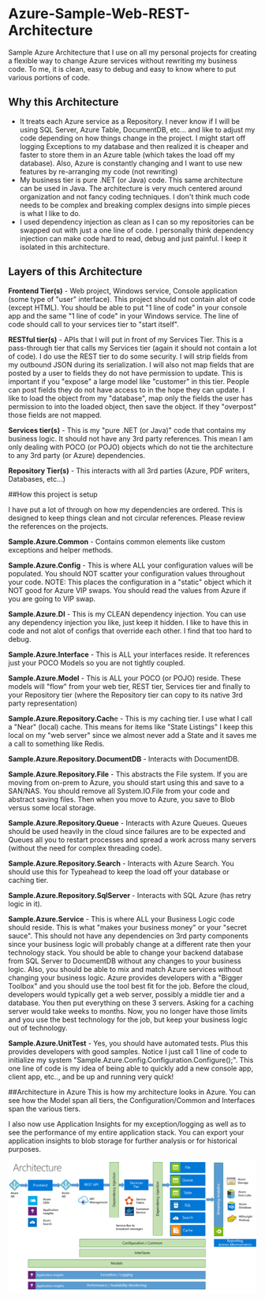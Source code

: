 # Azure-Sample-Web-REST-Architecture
Sample Azure Architecture that I use on all my personal projects for creating a flexible way to change Azure services without rewriting my business code.  To me, it is clean, easy to debug and easy to know where to put various portions of code.

## Why this Architecture
- It treats each Azure service as a Repository.  I never know if I will be using SQL Server, Azure Table, DocumentDB, etc... and like to adjust my code depending on how things change in the project.  I might start off logging Exceptions to my database and then realized it is cheaper and faster to store them in an Azure table (which takes the load off my database).  Also, Azure is constantly changing and I want to use new features by re-arranging my code (not rewriting)
- My business tier is pure .NET (or Java) code.  This same architecture can be used in Java.  The architecture is very much centered around organization and not fancy coding techniques.  I don't think much code needs to be complex and breaking complex designs into simple pieces is what I like to do. 
- I used dependency injection as clean as I can so my repositories can be swapped out with just a one line of code.  I personally think dependency injection can make code hard to read, debug and just painful.  I keep it isolated in this architecture.


## Layers of this Architecture

**Frontend Tier(s)** - Web project, Windows service, Console application (some type of "user" interface).  This project should not contain alot of code (except HTML).  You should be able to put "1 line of code" in your console app and the same "1 line of code" in your Windows service.  The line of code should call to your services tier to "start itself".  

**RESTful tier(s)** - APIs that I will put in front of my Services Tier.  This is a pass-through tier that calls my Services tier (again it should not contain a lot of code).  I do use the REST tier to do some security.  I will strip fields from my outbound JSON during its serialization.  I will also not map fields that are posted by a user to fields they do not have permission to update.  This is important if you "expose" a large model like "customer" in this tier.  People can post fields they do not have access to in the hope they can update.  I like to load the object from my "database", map only the fields the user has permission to into the loaded object, then save the object.  If they "overpost" those fields are not mapped.

**Services tier(s)** - This is my "pure .NET (or Java)" code that contains my business logic.  It should not have any 3rd party references.  This mean I am only dealing with POCO (or POJO) objects which do not tie the architecture to any 3rd party (or Azure) dependencies.

**Repository Tier(s)** - This interacts with all 3rd parties (Azure, PDF writers, Databases, etc...)


##How this project is setup

I have put a lot of through on how my dependencies are ordered.  This is designed to keep things clean and not circular references.  Please review the references on the projects.


**Sample.Azure.Common** - Contains common elements like custom exceptions and helper methods.

**Sample.Azure.Config** - This is where ALL your configuration values will be populated.  You should NOT scatter your configuration values throughout your code. NOTE: This places the configuration in a "static" object which it NOT good for Azure VIP swaps.  You should read the values from Azure if you are going to VIP swap.

**Sample.Azure.DI** - This is my CLEAN dependency injection.  You can use any dependency injection you like, just keep it hidden.  I like to have this in code and not alot of configs that override each other.  I find that too hard to debug.

**Sample.Azure.Interface** - This is ALL your interfaces reside.  It references just your POCO Models so you are not tightly coupled.

**Sample.Azure.Model** - This is ALL your POCO (or POJO) reside.  These models will "flow" from your web tier, REST tier, Services tier and finally to your Repository tier (where the Repository tier can copy to its native 3rd party representation)

**Sample.Azure.Repository.Cach**e - This is my caching tier. I use what I call a "Near" (local) cache.  This means for items like "State Listings" I keep this local on my "web server" since we almost never add a State and it saves me a call to something like Redis.

**Sample.Azure.Repository.DocumentDB** - Interacts with DocumentDB.

**Sample.Azure.Repository.File** - This abstracts the File system.  If you are moving from on-prem to Azure, you should start using this and save to a SAN/NAS. You should remove all System.IO.File from your code and abstract saving files.  Then when you move to Azure, you save to Blob versus some local storage.

**Sample.Azure.Repository.Queue** - Interacts with Azure Queues.  Queues should be used heavily in the cloud since failures are to be expected and Queues all you to restart processes and spread a work across many servers (without the need for complex threading code).

**Sample.Azure.Repository.Search** - Interacts with Azure Search.  You should use this for Typeahead to keep the load off your database or caching tier.

**Sample.Azure.Repository.SqlServer** - Interacts with SQL Azure (has retry logic in it).

**Sample.Azure.Service** - This is where ALL your Business Logic code should reside.  This is what "makes your business money" or your "secret sauce".  This should not have any dependencies on 3rd party components since your business logic will probably change at a different rate then your technology stack. You should be able to change your backend database from SQL Server to DocumentDB without any changes to your business logic.  Also, you should be able to mix and match Azure services without changing your business logic.  Azure provides developers with a "Bigger Toolbox" and you should use the tool best fit for the job.  Before the cloud, developers would typically get a web server, possibly a middle tier and a database.  You then put everything on these 3 servers.  Asking for a caching server would take weeks to months.  Now, you no longer have those limits and you use the best technology for the job, but keep your business logic out of technology.

**Sample.Azure.UnitTest** - Yes, you should have automated tests.  Plus this provides developers with good samples.  Notice I just call 1 line of code to initialize my system "Sample.Azure.Config.Configuration.Configure();".  This one line of code is my idea of being able to quickly add a new console app, client app, etc.., and be up and running very quick!

##Architecture in Azure
This is how my architecture looks in Azure.  You can see how the Model span all tiers, the Configuration/Common and Interfaces span the various tiers.

I also now use Application Insights for my exception/logging as well as to see the performance of my entire application stack.  You can export your application insights to blob storage for further analysis or for historical purposes.

![alt tag](https://raw.githubusercontent.com/AdamPaternostro/Architecture-Azure/master/Azure-Architecture-Diagram.png)



